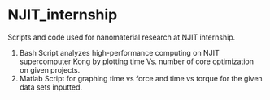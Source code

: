 # NJIT_internship

Scripts and code used for nanomaterial research at NJIT internship.

1) Bash Script analyzes high-performance computing on NJIT supercomputer Kong by plotting time Vs. number of core optimization on given projects.
2) Matlab Script for graphing time vs force and time vs torque for the given data sets inputted.

